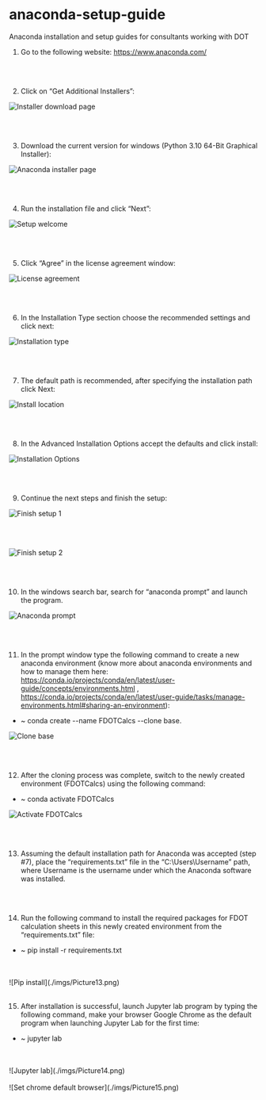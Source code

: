 # anaconda-setup-guide
Anaconda installation and setup guides for consultants working with DOT


1. Go to the following website: https://www.anaconda.com/

<br />
<br />

2. Click on “Get Additional Installers”:

![Installer download page](./imgs/Picture1.png)

<br />
<br />

3. Download the current version for windows (Python 3.10 64-Bit Graphical Installer):

![Anaconda installer page](./imgs/Picture2.png)

<br />
<br />

4.	Run the installation file and click “Next”:

![Setup welcome](./imgs/Picture3.png)

<br />
<br />

5.	Click “Agree” in the license agreement window:

![License agreement](./imgs/Picture4.png)

<br />
<br />

6.	In the Installation Type section choose the recommended settings and click next:

![Installation type](./imgs/Picture5.png)

<br />
<br />

7.	The default path is recommended, after specifying the installation path click Next:

![Install location](./imgs/Picture6.png)

<br />
<br />

8.	In the Advanced Installation Options accept the defaults and click install:

![Installation Options](./imgs/Picture7.png)

<br />
<br />

9.	Continue the next steps and finish the setup:

![Finish setup 1](./imgs/Picture8.png)

<br />
<br />

![Finish setup 2](./imgs/Picture9.png)

<br />
<br />

10.	In the windows search bar, search for “anaconda prompt” and launch the program.

![Anaconda prompt](./imgs/Picture10.png)

<br />
<br />

11.	In the prompt window type the following command to create a new anaconda environment (know more about anaconda environments and how to manage them here: https://conda.io/projects/conda/en/latest/user-guide/concepts/environments.html , https://conda.io/projects/conda/en/latest/user-guide/tasks/manage-environments.html#sharing-an-environment):
* ~ conda create --name FDOTCalcs --clone base.

![Clone base](./imgs/Picture11.png)

<br />
<br />

12.	After the cloning process was complete, switch to the newly created environment (FDOTCalcs) using the following command:	
* ~ conda activate FDOTCalcs

![Activate FDOTCalcs](./imgs/Picture12.png)

<br />
<br />

13.	Assuming the default installation path for Anaconda was accepted (step #7), place the “requirements.txt” file in the “C:\Users\Username” path, where Username is the username under which the Anaconda software was installed.

<br />
<br />

14.	Run the following command to install the required packages for FDOT calculation sheets in this newly created environment from the “requirements.txt” file:
* ~ pip install -r requirements.txt
<br />
<br />
![Pip install](./imgs/Picture13.png)

<br />
<br />

15.	After installation is successful, launch Jupyter lab program by typing the following command, make your browser Google Chrome as the default program when launching Jupyter Lab for the first time:
* ~ jupyter lab
<br />
<br />
![Jupyter lab](./imgs/Picture14.png) 
<br />
<br />
![Set chrome default browser](./imgs/Picture15.png)